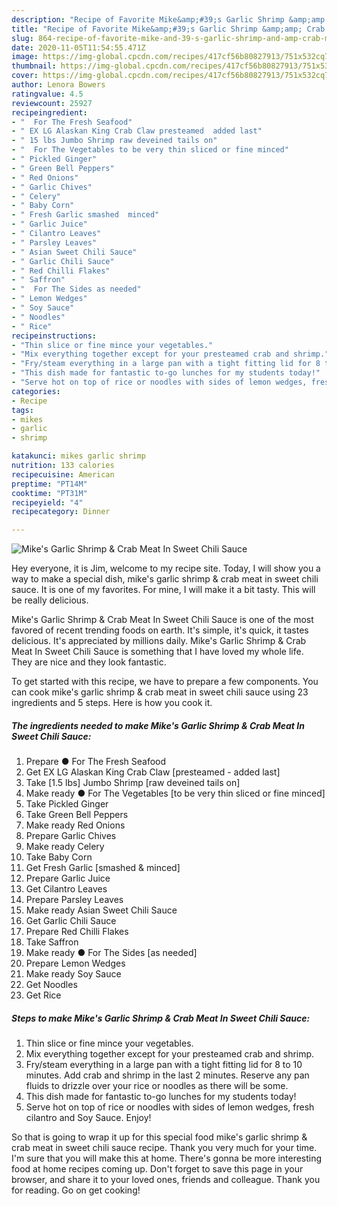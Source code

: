 ```yaml
---
description: "Recipe of Favorite Mike&amp;#39;s Garlic Shrimp &amp;amp; Crab Meat In Sweet Chili Sauce"
title: "Recipe of Favorite Mike&amp;#39;s Garlic Shrimp &amp;amp; Crab Meat In Sweet Chili Sauce"
slug: 864-recipe-of-favorite-mike-and-39-s-garlic-shrimp-and-amp-crab-meat-in-sweet-chili-sauce
date: 2020-11-05T11:54:55.471Z
image: https://img-global.cpcdn.com/recipes/417cf56b80827913/751x532cq70/mikes-garlic-shrimp-crab-meat-in-sweet-chili-sauce-recipe-main-photo.jpg
thumbnail: https://img-global.cpcdn.com/recipes/417cf56b80827913/751x532cq70/mikes-garlic-shrimp-crab-meat-in-sweet-chili-sauce-recipe-main-photo.jpg
cover: https://img-global.cpcdn.com/recipes/417cf56b80827913/751x532cq70/mikes-garlic-shrimp-crab-meat-in-sweet-chili-sauce-recipe-main-photo.jpg
author: Lenora Bowers
ratingvalue: 4.5
reviewcount: 25927
recipeingredient:
- "  For The Fresh Seafood"
- " EX LG Alaskan King Crab Claw presteamed  added last"
- " 15 lbs Jumbo Shrimp raw deveined tails on"
- "  For The Vegetables to be very thin sliced or fine minced"
- " Pickled Ginger"
- " Green Bell Peppers"
- " Red Onions"
- " Garlic Chives"
- " Celery"
- " Baby Corn"
- " Fresh Garlic smashed  minced"
- " Garlic Juice"
- " Cilantro Leaves"
- " Parsley Leaves"
- " Asian Sweet Chili Sauce"
- " Garlic Chili Sauce"
- " Red Chilli Flakes"
- " Saffron"
- "  For The Sides as needed"
- " Lemon Wedges"
- " Soy Sauce"
- " Noodles"
- " Rice"
recipeinstructions:
- "Thin slice or fine mince your vegetables."
- "Mix everything together except for your presteamed crab and shrimp."
- "Fry/steam everything in a large pan with a tight fitting lid for 8 to 10 minutes. Add crab and shrimp in the last 2 minutes. Reserve any pan fluids to drizzle over your rice or noodles as there will be some."
- "This dish made for fantastic to-go lunches for my students today!"
- "Serve hot on top of rice or noodles with sides of lemon wedges, fresh cilantro and Soy Sauce. Enjoy!"
categories:
- Recipe
tags:
- mikes
- garlic
- shrimp

katakunci: mikes garlic shrimp 
nutrition: 133 calories
recipecuisine: American
preptime: "PT14M"
cooktime: "PT31M"
recipeyield: "4"
recipecategory: Dinner

---
```



![Mike&#39;s Garlic Shrimp &amp; Crab Meat In Sweet Chili Sauce](https://img-global.cpcdn.com/recipes/417cf56b80827913/751x532cq70/mikes-garlic-shrimp-crab-meat-in-sweet-chili-sauce-recipe-main-photo.jpg)

Hey everyone, it is Jim, welcome to my recipe site. Today, I will show you a way to make a special dish, mike&#39;s garlic shrimp &amp; crab meat in sweet chili sauce. It is one of my favorites. For mine, I will make it a bit tasty. This will be really delicious.

Mike&#39;s Garlic Shrimp &amp; Crab Meat In Sweet Chili Sauce is one of the most favored of recent trending foods on earth. It's simple, it's quick, it tastes delicious. It's appreciated by millions daily. Mike&#39;s Garlic Shrimp &amp; Crab Meat In Sweet Chili Sauce is something that I have loved my whole life. They are nice and they look fantastic.




To get started with this recipe, we have to prepare a few components. You can cook mike&#39;s garlic shrimp &amp; crab meat in sweet chili sauce using 23 ingredients and 5 steps. Here is how you cook it.

<!--inarticleads1-->

##### The ingredients needed to make Mike&#39;s Garlic Shrimp &amp; Crab Meat In Sweet Chili Sauce:

1. Prepare  ● For The Fresh Seafood
1. Get  EX LG Alaskan King Crab Claw [presteamed - added last]
1. Take  [1.5 lbs] Jumbo Shrimp [raw deveined tails on]
1. Make ready  ● For The Vegetables [to be very thin sliced or fine minced]
1. Take  Pickled Ginger
1. Take  Green Bell Peppers
1. Make ready  Red Onions
1. Prepare  Garlic Chives
1. Make ready  Celery
1. Take  Baby Corn
1. Get  Fresh Garlic [smashed &amp; minced]
1. Prepare  Garlic Juice
1. Get  Cilantro Leaves
1. Prepare  Parsley Leaves
1. Make ready  Asian Sweet Chili Sauce
1. Get  Garlic Chili Sauce
1. Prepare  Red Chilli Flakes
1. Take  Saffron
1. Make ready  ● For The Sides [as needed]
1. Prepare  Lemon Wedges
1. Make ready  Soy Sauce
1. Get  Noodles
1. Get  Rice




<!--inarticleads2-->

##### Steps to make Mike&#39;s Garlic Shrimp &amp; Crab Meat In Sweet Chili Sauce:

1. Thin slice or fine mince your vegetables.
1. Mix everything together except for your presteamed crab and shrimp.
1. Fry/steam everything in a large pan with a tight fitting lid for 8 to 10 minutes. Add crab and shrimp in the last 2 minutes. Reserve any pan fluids to drizzle over your rice or noodles as there will be some.
1. This dish made for fantastic to-go lunches for my students today!
1. Serve hot on top of rice or noodles with sides of lemon wedges, fresh cilantro and Soy Sauce. Enjoy!




So that is going to wrap it up for this special food mike&#39;s garlic shrimp &amp; crab meat in sweet chili sauce recipe. Thank you very much for your time. I'm sure that you will make this at home. There's gonna be more interesting food at home recipes coming up. Don't forget to save this page in your browser, and share it to your loved ones, friends and colleague. Thank you for reading. Go on get cooking!
